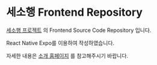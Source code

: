 # 세소행 Frontend Repository
[세소행 프로젝트](https://github.com/orgs/sesohaeng) 의 Frontend Source Code Repository 입니다.

React Native Expo를 이용하여 작성하였습니다.

자세한 내용은 [소개 홈페이지](https://kookmin-sw.github.io/capstone-2023-22/) 를 참고해주시기 바랍니다.
